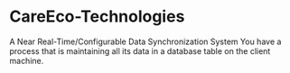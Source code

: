 # CareEco-Technologies
A Near Real-Time/Configurable Data Synchronization System You have a process that is maintaining all its data in a database table on the client machine.
